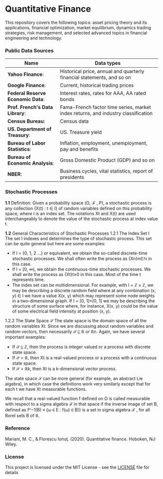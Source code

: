 # Quantitative Finance
This repository covers the following topics: asset pricing theory and its applications, financial optimization, market equilibrium, dynamics trading strategies, risk management, and selected advanced topics in financial engineering and technology.


### Public Data Sources
**Name** | **Data types**
-------------------- | --------------------
**Yahoo Finance**: | Historical price, annual and quarterly financial statements, and so on
**Google Finance**: | Current, historical trading prices
**Federal Reserve Economic Data**: | Interest rates, rates for AAA, AA rated bonds
**Prof. French's Data Library**: | Fama-French factor time series, market index returns, and industry classification
**Census Bureau**: | Census data
**US. Department of Treasury**: | US. Treasure yield
**Bureau of Labor Statistics**: | Inflation, employment, unemployment, pay and benefits
**Bureau of Economic Analysis**: | Gross Domestic Product (GDP) and so on
**NBER**: | Business cycles, vital statistics, report of presidents

### Stochastic Processes
**1.1** Definition: Given a probability space (Ω, ℱ , P), a stochastic process is any collection {X(t) ∶ t ∈ I} of random variables defined on this probability space, where I is an index set. The notations Xt and X(t) are used interchangeably to denote the value of the stochastic process at index value t.

**1.2** General Characteristics of Stochastic Processes
1.2.1 The Index Set I
The set I indexes and determines the type of stochastic process. This set can be quite general but here are some examples:
- If I = {0, 1, 2 …} or equivalent, we obtain the so-called discrete-time stochastic processes. We shall often write the process as {Xn}n∈ℕ in this case.
- If I = [0, ∞), we obtain the continuous-time stochastic processes. We shall write the process as {Xt}t≥0 in this case. Most of the time t represents time.
- The index set can be multidimensional. For example, with I = ℤ × ℤ, we may be describing a discrete random field where at any combination (x, y) ∈ I we have a value X(x, y) which may represent some node weights in a two-dimensional graph. If I = [0, 1]×[0, 1] we may be describing the structure of some surface where, for instance, X(x, y) could be the value of some electrical field intensity at position (x, y).

1.2.2 The State Space 𝒮
The state space is the domain space of all the random variables Xt. Since we are discussing about random variables and random vectors, then necessarily 𝒮 ⊆ ℝ or ℝn. Again, we have several important examples:
- If 𝒮 ⊆ ℤ, then the process is integer valued or a process with discrete state space.
- If 𝒮 = ℝ, then Xt is a real-valued process or a process with a continuous state space.
- If 𝒮 = ℝk, then Xt is a k-dimensional vector process.

The state space 𝒮 can be more general (for example, an abstract Lie algebra), in which case the definitions work very similarly except that for each t we have Xt measurable functions.

We recall that a real-valued function f defined on Ω is called measurable with respect to a sigma algebra ℱ in that space if the inverse image of set B, defined as f^−1(B) ≡ {𝜔 ∈ E ∶ f(𝜔) ∈ B)} is a set in sigma algebra ℱ , for all Borel sets B of ℝ.





### Reference
Mariani, M. C., & Florescu Ionuţ. (2020). Quantitative finance. Hoboken, NJ: Wiley.

### License
This project is licensed under the MIT License - see the [LICENSE](LICENSE) file for details
